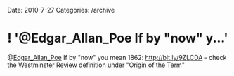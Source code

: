 Date: 2010-7-27
Categories: /archive

# ! '@Edgar_Allan_Poe If by "now" y...'

@<a href="http://twitter.com/Edgar_Allan_Poe" class="aktt_username">Edgar_Allan_Poe</a> If by "now" you mean 1862: <a href="http://bit.ly/9ZLCDA" rel="nofollow">http://bit.ly/9ZLCDA</a> - check the Westminster Review definition under "Origin of the Term"
